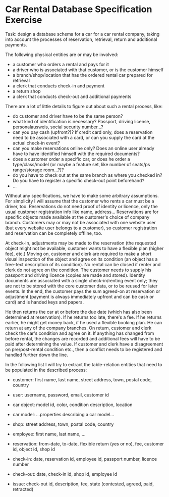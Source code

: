 Car Rental Database Specification Exercise
==========================================

Task: design a database schema for a car for a car rental company, taking into
account the processes of reservation, retrieval, return and additional payments.

The following physical entities are or may be involved:

  - a customer who orders a rental and pays for it
  - a driver who is associated with that customer, or is the customer himself
  - a branch/shop/location that has the ordered rental car prepared for retrieval
  - a clerk that conducts check-in and payment
  - a return shop
  - a clerk that conducts check-out and additional payments

There are a lot of little details to figure out about such a rental process, like:

  - do customer and driver have to be the same person?
  - what kind of identification is necessary? Passport, driving license,
    personalausweis, social security number...?
  - can you pay cash (upfront?)? If credit card only, does a reservation need to
    be associated with a card, or can you supply the card at the actual check-in
    event?
  - can you make reservations online only? Does an online user already have to
    have identified himself with the required documents?
  - does a customer order a specific car, or does he order a type/class/model
    (or maybe a feature set, like number of seats/ps range/storage room...?)?
  - do you have to check out at the same branch as where you checked in? Do you
    have to register a specific check-out point beforehand?
  - ...

Without any specifications, we have to make some arbitrary assumptions. For
simplicity I will assume that the customer who rents a car must be a driver,
too. Reservations do not need proof of identity or licence, only the usual
customer registration info like name, address...  Reservations are for specific
objects made available at the customer's choice of company branch. Customers may
or may not be associated with one website user (but every website user belongs
to a customer), so customer registration and reservation can be completely
offline, too.

At check-in, adjustments may be made to the reservation (the requested object
might not be available, customer wants to have a flexible plan (higher fee),
etc.) Moving on, customer and clerk are required to make a short visual
inspection of the object and agree on its condition (an object has a free-text
description of its condition). No rental can be closed if renter and clerk do
not agree on the condition. The customer needs to supply his passport and
driving licence (copies are made and stored). Identity documents are associated
with a single check-in/renting event only; they are not to be stored with the
core customer data, or to be reused for later events. In the end, the customer
pays the sum agreed-on at reservation or adjustment (payment is always
immediately upfront and can be cash or card) and is handed keys and papers.

He then returns the car at or before the due date (which has also been
determined at reservation). If he returns too late, there's a fee. If he returns
earlier, he might get money back, if he used a flexible booking plan.  He can
return at any of the company branches. On return, customer and clerk check the
car's condition and agree on it. If anything has changed from before rental, the
changes are recorded and additional fees will have to be paid after determining
the value. If customer and clerk have a disagreement on pre/post-rental
condition etc., then a conflict needs to be registered and handled further down
the line.

In the following list I will try to extract the table-relation entities that
need to be populated in the described process:

  - customer: first name, last name, street address, town, postal code,
    country
  - user: username, password, email, customer id
  - car object: model id, color, condition description, location
  - car model: ...properties describing a car model...
  - shop: street address, town, postal code, country
  - employee: first name, last name, ...

  - reservation: from-date, to-date, flexible return (yes or no), fee, customer id,
    object id, shop id
  - check-in: date, reservation id, employee id, passport number, licence number
  - check-out: date, check-in id, shop id, employee id
  - issue: check-out id, description, fee, state (contested, agreed, paid, retracted)
